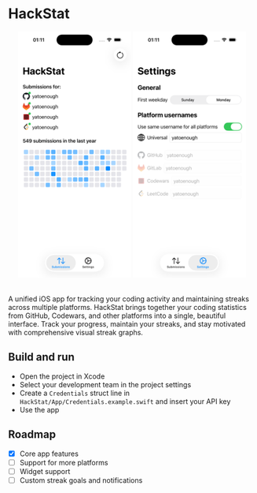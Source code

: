 # HackStat

<div align="center">
  <img src="Screenshots/Submissions.png" height=500/>
  <img src="Screenshots/Settings.png" height=500/>
</div>
<br>

A unified iOS app for tracking your coding activity and maintaining streaks across multiple platforms.
HackStat brings together your coding statistics from GitHub, Codewars, and other platforms into a single, beautiful interface. Track your progress, maintain your streaks, and stay motivated with comprehensive visual streak graphs.

## Build and run

- Open the project in Xcode
- Select your development team in the project settings
- Create a ```Credentials``` struct line in ```HackStat/App/Credentials.example.swift``` and insert your API key
- Use the app

## Roadmap
- [X] Core app features 
- [ ] Support for more platforms
- [ ] Widget support
- [ ] Custom streak goals and notifications
